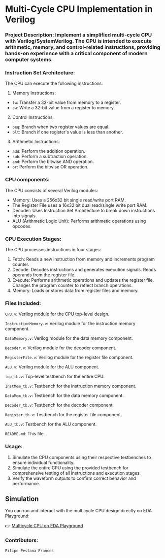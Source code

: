 # Multi-Cycle CPU Implementation in Verilog

### Project Description: Implement a simplified multi-cycle CPU with Verilog/SystemVerilog. The CPU is intended to execute arithmetic, memory, and control-related instructions, providing hands-on experience with a critical component of modern computer systems.

### Instruction Set Architecture:
The CPU can execute the following instructions:

1. Memory Instructions:
- `lw`: Transfer a 32-bit value from memory to a register.
- `sw`: Write a 32-bit value from a register to memory.

2. Control Instructions:
- `beq`: Branch when two register values are equal.
- `blt`: Branch if one register's value is less than another.

3. Arithmetic Instructions:
- `add`: Perform the addition operation.
- `sub`: Perform a subtraction operation.
- `and`: Perform the bitwise AND operation.
- `or`: Perform the bitwise OR operation.


### CPU components:
The CPU consists of several Verilog modules:
- Memory: Uses a 256x32 bit single read/write port RAM.
- The Register File uses a 16x32 bit dual read/single write port RAM.
- Decoder: Uses Instruction Set Architecture to break down instructions into signals.
- ALU (Arithmetic Logic Unit): Performs arithmetic operations using opcodes.


### CPU Execution Stages:
The CPU processes instructions in four stages:
1. Fetch: Reads a new instruction from memory and increments program counter.
2. Decode: Decodes instructions and generates execution signals. Reads operands from the register file.
3. Execute: Performs arithmetic operations and updates the register file. Changes the program counter to reflect branch operations.
4. Memory: Loads or stores data from register files and memory.


### Files Included:
`CPU.v`: Verilog module for the CPU top-level design.

`InstructionMemory.v`: Verilog module for the instruction memory component.

`DataMemory.v`: Verilog module for the data memory component.

`Decoder.v`: Verilog module for the decoder component.

`RegisterFile.v`: Verilog module for the register file component.

`ALU.v`: Verilog module for the ALU component.

`top_tb.v`: Top-level testbench for the entire CPU.

`InstMem_tb.v`: Testbench for the instruction memory component.

`DataMem_tb.v`: Testbench for the data memory component.

`Decoder_tb.v`: Testbench for the decoder component.

`Register_tb.v`: Testbench for the register file component.

`ALU_tb.v`: Testbench for the ALU component.

`README.md`: This file.


### Usage:
1. Simulate the CPU components using their respective testbenches to ensure individual functionality.
2. Simulate the entire CPU using the provided testbench for comprehensive testing of all instructions and execution stages.
3. Verify the waveform outputs to confirm correct behavior and performance.


## Simulation

You can run and interact with the multicycle CPU design directly on EDA Playground:

👉 [Multicycle CPU on EDA Playground](https://www.edaplayground.com/x/J8xj)


### Contributors:
`Filipe Pestana Frances`
